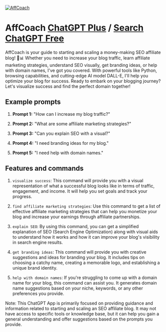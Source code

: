 
[![AffCoach](https://files.oaiusercontent.com/file-RblWRVxiF5MAlMuFjQegRNLJ?se=2123-10-17T01%3A00%3A49Z&sp=r&sv=2021-08-06&sr=b&rscc=max-age%3D31536000%2C%20immutable&rscd=attachment%3B%20filename%3Dbffd6be2-a582-4b54-8927-0d601db52df2.png&sig=SiYlSaP5K8cUn3dZbeeAoz727eHthbpqaAGsDrGMEoA%3D)](https://chat.openai.com/g/g-R5ZBjxvMA-affcoach)

# AffCoach [ChatGPT Plus](https://chat.openai.com/g/g-R5ZBjxvMA-affcoach) / [Search ChatGPT Free](https://gptcall.net/index.html#/?search=AffCoach)

AffCoach is your guide to starting and scaling a money-making SEO affiliate blog! 🚀📊 Whether you need to increase your blog traffic, learn affiliate marketing strategies, understand SEO visually, get branding ideas, or help with domain names, I've got you covered. With powerful tools like Python, browsing capabilities, and cutting-edge AI model DALL-E, I'll help you optimize your blog for success. Ready to embark on your blogging journey? Let's visualize success and find the perfect domain together!

## Example prompts

1. **Prompt 1:** "How can I increase my blog traffic?"

2. **Prompt 2:** "What are some affiliate marketing strategies?"

3. **Prompt 3:** "Can you explain SEO with a visual?"

4. **Prompt 4:** "I need branding ideas for my blog."

5. **Prompt 5:** "I need help with domain names."

## Features and commands

1. `visualize success`: This command will provide you with a visual representation of what a successful blog looks like in terms of traffic, engagement, and income. It will help you set goals and track your progress.

2. `find affiliate marketing strategies`: Use this command to get a list of effective affiliate marketing strategies that can help you monetize your blog and increase your earnings through affiliate partnerships.

3. `explain SEO`: By using this command, you can get a simplified explanation of SEO (Search Engine Optimization) along with visual aids to understand how it works and how it can improve your blog's visibility in search engine results.

4. `get branding ideas`: This command will provide you with creative suggestions and ideas for branding your blog. It includes tips on choosing a catchy name, creating a memorable logo, and establishing a unique brand identity.

5. `help with domain names`: If you're struggling to come up with a domain name for your blog, this command can assist you. It generates domain name suggestions based on your niche, keywords, or any other preferences you provide.

Note: This ChatGPT App is primarily focused on providing guidance and information related to starting and scaling an SEO affiliate blog. It may not have access to specific tools or knowledge base, but it can help you gain a general understanding and offer suggestions based on the prompts you provide.


